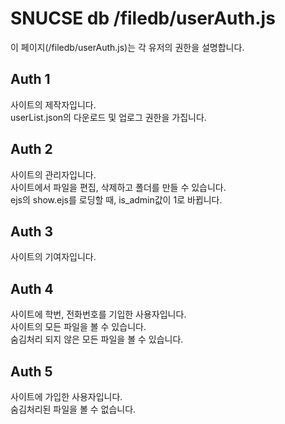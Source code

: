 # SNUCSE db /filedb/userAuth.js

이 페이지(/filedb/userAuth.js)는 각 유저의 권한을 설명합니다.

## Auth 1
사이트의 제작자입니다.  
userList.json의 다운로드 및 업로그 권한을 가집니다.  

## Auth 2
사이트의 관리자입니다.  
사이트에서 파일을 편집, 삭제하고 폴더를 만들 수 있습니다.  
ejs의 show.ejs를 로딩할 때, is_admin값이 1로 바뀝니다.  

## Auth 3
사이트의 기여자입니다.    

## Auth 4
사이트에 학번, 전화번호를 기입한 사용자입니다.  
사이트의 모든 파일을 볼 수 있습니다.  
숨김처리 되지 않은 모든 파일을 볼 수 있습니다.  

## Auth 5
사이트에 가입한 사용자입니다.  
숨김처리된 파일을 볼 수 없습니다.  